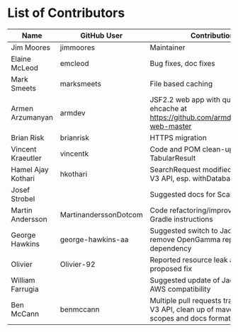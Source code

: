List of Contributors
====================

| Name               | GitHub User           | Contribution         |
|--------------------|-----------------------|----------------------|
| Jim Moores         | jimmoores             | Maintainer           |
| Elaine McLeod      | emcleod               | Bug fixes, doc fixes |
| Mark Smeets        | marksmeets            | File based caching   |
| Armen Arzumanyan   | armdev                | JSF2.2 web app with quandl ehcache at https://github.com/armdev/quandl4j-web-master |
| Brian Risk         | brianrisk             | HTTPS migration     |
| Vincent Kraeutler  | vincentk              | Code and POM clean-up, Iterable TabularResult |
| Hamel Ajay Kothari | hkothari              | SearchRequest modified to support V3 API, esp. withDatabaseCode() |
| Josef Strobel      |                       | Suggested docs for Scala/SBT users |
| Martin Andersson   | MartinanderssonDotcom | Code refactoring/improvements, Gradle instructions |
| George Hawkins     | george-hawkins-aa     | Suggested switch to Jackson to remove OpenGamma repo dependency |
| Olivier            | Olivier-92            | Reported resource leak and proposed fix |
| William Farrugia   |                       | Suggested update of Jackson for AWS compatibility |
| Ben McCann         | benmccann             | Multiple pull requests transitioning to V3 API, clean up of maven deps and scopes and docs formatting |
